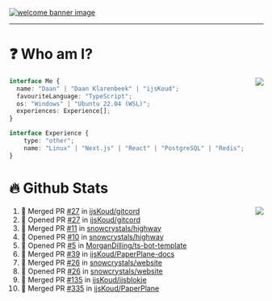 <h1 align="center" style="display:none;"></h1>

<a href="https://ijskoud.dev/"><img src="https://cdn.ijskoud.dev/files/IIcds5oPKl.png" alt="welcome banner image" /></a>

---

# ❓ Who am I?

<img align="right" src="http://gh-stats.ijskoud.dev/api/top-langs?username=ijsKoud&cache_seconds=1800&layout=compact&hide_border=true&hide_rank=true&show_icons=true&theme=dark&title_color=ffffff&hide_border=true&locale=en" />

```typescript
interface Me {
  name: "Daan" | "Daan Klarenbeek" | "ijsKoud";
  favouriteLanguage: "TypeScript";
  os: "Windows" | "Ubuntu 22.04 (WSL)";
  experiences: Experience[];
}

interface Experience {
    type: "other";
    name: "Linux" | "Next.js" | "React" | "PostgreSQL" | "Redis";
}
```

# 🔥 Github Stats

<img align="right" src="http://gh-stats.ijskoud.dev/api? username=ijsKoud&cache_seconds=1800&hide_border=true&hide_rank=true&show_icons=true&theme=dark&title_color=ffffff&hide_border=true&locale=en">

<!--START_SECTION:activity-->
1. 🎉 Merged PR [#27](https://github.com/ijsKoud/gitcord/pull/27) in [ijsKoud/gitcord](https://github.com/ijsKoud/gitcord)
2. 💪 Opened PR [#27](https://github.com/ijsKoud/gitcord/pull/27) in [ijsKoud/gitcord](https://github.com/ijsKoud/gitcord)
3. 🎉 Merged PR [#11](https://github.com/snowcrystals/highway/pull/11) in [snowcrystals/highway](https://github.com/snowcrystals/highway)
4. 💪 Opened PR [#10](https://github.com/snowcrystals/highway/pull/10) in [snowcrystals/highway](https://github.com/snowcrystals/highway)
5. 💪 Opened PR [#5](https://github.com/MorganDilling/ts-bot-template/pull/5) in [MorganDilling/ts-bot-template](https://github.com/MorganDilling/ts-bot-template)
6. 🎉 Merged PR [#39](https://github.com/ijsKoud/PaperPlane-docs/pull/39) in [ijsKoud/PaperPlane-docs](https://github.com/ijsKoud/PaperPlane-docs)
7. 🎉 Merged PR [#26](https://github.com/snowcrystals/website/pull/26) in [snowcrystals/website](https://github.com/snowcrystals/website)
8. 💪 Opened PR [#26](https://github.com/snowcrystals/website/pull/26) in [snowcrystals/website](https://github.com/snowcrystals/website)
9. 🎉 Merged PR [#135](https://github.com/ijsKoud/ijsblokje/pull/135) in [ijsKoud/ijsblokje](https://github.com/ijsKoud/ijsblokje)
10. 🎉 Merged PR [#335](https://github.com/ijsKoud/PaperPlane/pull/335) in [ijsKoud/PaperPlane](https://github.com/ijsKoud/PaperPlane)
<!--END_SECTION:activity-->

<h1 align="center" style="display:none;"></h1>
